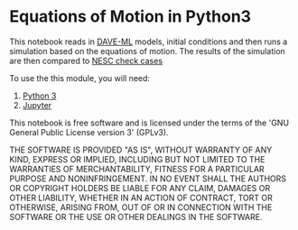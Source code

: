 Equations of Motion in Python3
===========================================

This notebook reads in [DAVE-ML](https://daveml.org/) models, initial conditions
and then runs a simulation based on the equations of motion.  The results of 
the simulation are then compared to 
[NESC check cases](https://nescacademy.nasa.gov/flightsim/)

To use the this module, you will need:
1. [Python 3](https://www.python.org/)
2. [Jupyter](https://jupyter.org/)

This notebook is free software and is licensed under the terms of the 'GNU
General Public License version 3' (GPLv3).

THE SOFTWARE IS PROVIDED "AS IS", WITHOUT WARRANTY OF ANY KIND, EXPRESS OR 
IMPLIED, INCLUDING BUT NOT LIMITED TO THE WARRANTIES OF MERCHANTABILITY, 
FITNESS FOR A PARTICULAR PURPOSE AND NONINFRINGEMENT. IN NO EVENT SHALL THE 
AUTHORS OR COPYRIGHT HOLDERS BE LIABLE FOR ANY CLAIM, DAMAGES OR OTHER 
LIABILITY, WHETHER IN AN ACTION OF CONTRACT, TORT OR OTHERWISE, ARISING FROM, 
OUT OF OR IN CONNECTION WITH THE SOFTWARE OR THE USE OR OTHER DEALINGS IN THE 
SOFTWARE.
